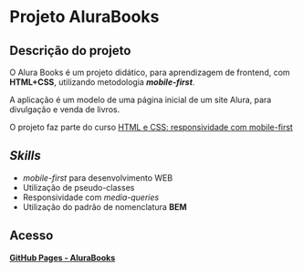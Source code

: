 # Projeto AluraBooks

## Descrição do projeto
O Alura Books é um projeto didático, para aprendizagem de frontend, com **HTML+CSS**, utilizando metodologia _**mobile-first**_.

A aplicação é um modelo de uma página inicial de um site Alura, para divulgação e venda de livros.

O projeto faz parte do curso [HTML e CSS: responsividade com mobile-first](https://cursos.alura.com.br/course/html-css-responsividade-mobile-first)

## _Skills_
* _mobile-first_ para desenvolvimento WEB
* Utilização de pseudo-classes
* Responsividade com _media-queries_
* Utilização do padrão de nomenclatura **BEM**

## Acesso
[**GitHub Pages - AluraBooks**](https://alanssrv.github.io/AluraBooks/)